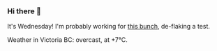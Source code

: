 ### Hi there :wave:

It's Wednesday! I'm probably working for [this bunch](https://github.com/kohofinancial), de-flaking a test.

Weather in Victoria BC: overcast, at +7°C.
